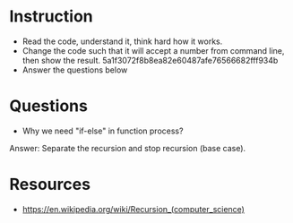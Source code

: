 ﻿# Instruction
* Read the code, understand it, think hard how it works.
* Change the code such that it will accept a number from command line, then show the result. 5a1f3072f8b8ea82e60487afe76566682fff934b
* Answer the questions below 

# Questions
* Why we need "if-else" in function process?

Answer: Separate the recursion and stop recursion (base case).


# Resources
* https://en.wikipedia.org/wiki/Recursion_(computer_science)